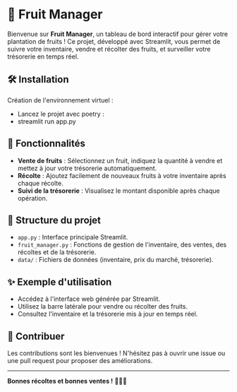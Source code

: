 # 🍇 Fruit Manager

Bienvenue sur **Fruit Manager**, un tableau de bord interactif pour gérer votre plantation de fruits ! Ce projet, développé avec Streamlit, vous permet de suivre votre inventaire, vendre et récolter des fruits, et surveiller votre trésorerie en temps réel.

## 🛠️ Installation

Création de l'environnement virtuel :
- Lancez le projet avec poetry :
- streamlit run app.py

## 🚀 Fonctionnalités

- **Vente de fruits** : Sélectionnez un fruit, indiquez la quantité à vendre et mettez à jour votre trésorerie automatiquement.
- **Récolte** : Ajoutez facilement de nouveaux fruits à votre inventaire après chaque récolte.
- **Suivi de la trésorerie** : Visualisez le montant disponible après chaque opération.

## 📁 Structure du projet

- `app.py` : Interface principale Streamlit.
- `fruit_manager.py` : Fonctions de gestion de l'inventaire, des ventes, des récoltes et de la trésorerie.
- `data/` : Fichiers de données (inventaire, prix du marché, trésorerie).

## ✨ Exemple d'utilisation

- Accédez à l'interface web générée par Streamlit.
- Utilisez la barre latérale pour vendre ou récolter des fruits.
- Consultez l'inventaire et la trésorerie mis à jour en temps réel.

## 🤝 Contribuer

Les contributions sont les bienvenues ! N'hésitez pas à ouvrir une issue ou une pull request pour proposer des améliorations.


---

**Bonnes récoltes et bonnes ventes !** 🍏🍒🍊
